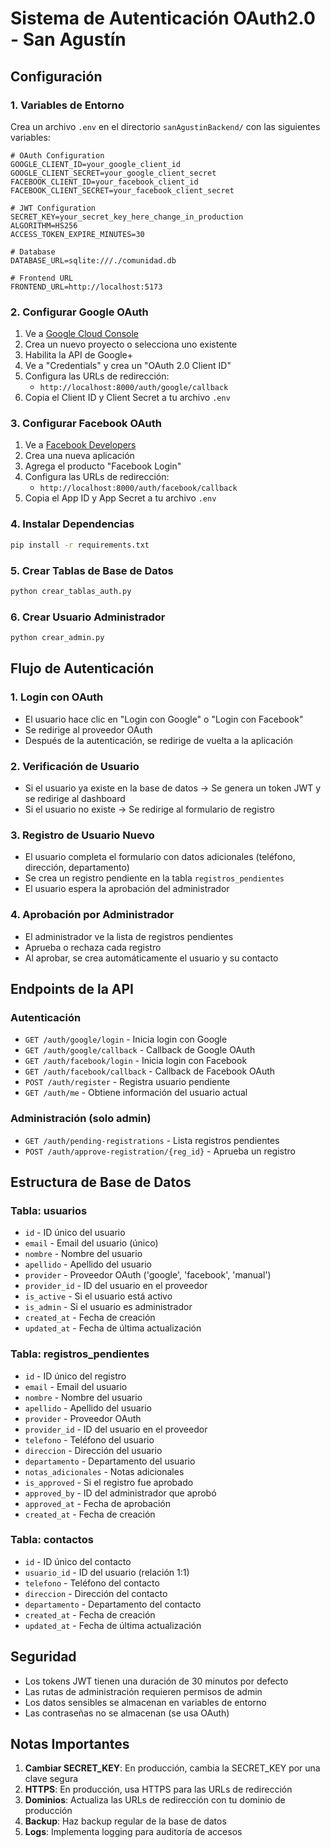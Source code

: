 # Sistema de Autenticación OAuth2.0 - San Agustín

## Configuración

### 1. Variables de Entorno

Crea un archivo `.env` en el directorio `sanAgustinBackend/` con las siguientes variables:

```env
# OAuth Configuration
GOOGLE_CLIENT_ID=your_google_client_id
GOOGLE_CLIENT_SECRET=your_google_client_secret
FACEBOOK_CLIENT_ID=your_facebook_client_id
FACEBOOK_CLIENT_SECRET=your_facebook_client_secret

# JWT Configuration
SECRET_KEY=your_secret_key_here_change_in_production
ALGORITHM=HS256
ACCESS_TOKEN_EXPIRE_MINUTES=30

# Database
DATABASE_URL=sqlite:///./comunidad.db

# Frontend URL
FRONTEND_URL=http://localhost:5173
```

### 2. Configurar Google OAuth

1. Ve a [Google Cloud Console](https://console.cloud.google.com/)
2. Crea un nuevo proyecto o selecciona uno existente
3. Habilita la API de Google+ 
4. Ve a "Credentials" y crea un "OAuth 2.0 Client ID"
5. Configura las URLs de redirección:
   - `http://localhost:8000/auth/google/callback`
6. Copia el Client ID y Client Secret a tu archivo `.env`

### 3. Configurar Facebook OAuth

1. Ve a [Facebook Developers](https://developers.facebook.com/)
2. Crea una nueva aplicación
3. Agrega el producto "Facebook Login"
4. Configura las URLs de redirección:
   - `http://localhost:8000/auth/facebook/callback`
5. Copia el App ID y App Secret a tu archivo `.env`

### 4. Instalar Dependencias

```bash
pip install -r requirements.txt
```

### 5. Crear Tablas de Base de Datos

```bash
python crear_tablas_auth.py
```

### 6. Crear Usuario Administrador

```bash
python crear_admin.py
```

## Flujo de Autenticación

### 1. Login con OAuth
- El usuario hace clic en "Login con Google" o "Login con Facebook"
- Se redirige al proveedor OAuth
- Después de la autenticación, se redirige de vuelta a la aplicación

### 2. Verificación de Usuario
- Si el usuario ya existe en la base de datos → Se genera un token JWT y se redirige al dashboard
- Si el usuario no existe → Se redirige al formulario de registro

### 3. Registro de Usuario Nuevo
- El usuario completa el formulario con datos adicionales (teléfono, dirección, departamento)
- Se crea un registro pendiente en la tabla `registros_pendientes`
- El usuario espera la aprobación del administrador

### 4. Aprobación por Administrador
- El administrador ve la lista de registros pendientes
- Aprueba o rechaza cada registro
- Al aprobar, se crea automáticamente el usuario y su contacto

## Endpoints de la API

### Autenticación
- `GET /auth/google/login` - Inicia login con Google
- `GET /auth/google/callback` - Callback de Google OAuth
- `GET /auth/facebook/login` - Inicia login con Facebook
- `GET /auth/facebook/callback` - Callback de Facebook OAuth
- `POST /auth/register` - Registra usuario pendiente
- `GET /auth/me` - Obtiene información del usuario actual

### Administración (solo admin)
- `GET /auth/pending-registrations` - Lista registros pendientes
- `POST /auth/approve-registration/{reg_id}` - Aprueba un registro

## Estructura de Base de Datos

### Tabla: usuarios
- `id` - ID único del usuario
- `email` - Email del usuario (único)
- `nombre` - Nombre del usuario
- `apellido` - Apellido del usuario
- `provider` - Proveedor OAuth ('google', 'facebook', 'manual')
- `provider_id` - ID del usuario en el proveedor
- `is_active` - Si el usuario está activo
- `is_admin` - Si el usuario es administrador
- `created_at` - Fecha de creación
- `updated_at` - Fecha de última actualización

### Tabla: registros_pendientes
- `id` - ID único del registro
- `email` - Email del usuario
- `nombre` - Nombre del usuario
- `apellido` - Apellido del usuario
- `provider` - Proveedor OAuth
- `provider_id` - ID del usuario en el proveedor
- `telefono` - Teléfono del usuario
- `direccion` - Dirección del usuario
- `departamento` - Departamento del usuario
- `notas_adicionales` - Notas adicionales
- `is_approved` - Si el registro fue aprobado
- `approved_by` - ID del administrador que aprobó
- `approved_at` - Fecha de aprobación
- `created_at` - Fecha de creación

### Tabla: contactos
- `id` - ID único del contacto
- `usuario_id` - ID del usuario (relación 1:1)
- `telefono` - Teléfono del contacto
- `direccion` - Dirección del contacto
- `departamento` - Departamento del contacto
- `created_at` - Fecha de creación
- `updated_at` - Fecha de última actualización

## Seguridad

- Los tokens JWT tienen una duración de 30 minutos por defecto
- Las rutas de administración requieren permisos de admin
- Los datos sensibles se almacenan en variables de entorno
- Las contraseñas no se almacenan (se usa OAuth)

## Notas Importantes

1. **Cambiar SECRET_KEY**: En producción, cambia la SECRET_KEY por una clave segura
2. **HTTPS**: En producción, usa HTTPS para las URLs de redirección
3. **Dominios**: Actualiza las URLs de redirección con tu dominio de producción
4. **Backup**: Haz backup regular de la base de datos
5. **Logs**: Implementa logging para auditoría de accesos
